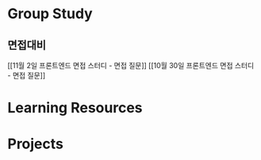 # Group Study
## 면접대비
[[11월 2일 프론트엔드 면접 스터디 - 면접 질문]]
[[10월 30일 프론트엔드 면접 스터디 - 면접 질문]]
# Learning Resources
# Projects
